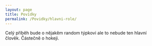 ```yaml
---
layout: page
title: Povídky
permalink: /Povidky/hlavni-role/
---
```


Celý příběh bude o nějakěm random týpkovi ale to nebude ten hlavní člověk. Částečně o hokeji.
